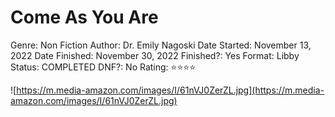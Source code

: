 # Come As You Are

Genre: Non Fiction
Author: Dr. Emily Nagoski
Date Started: November 13, 2022
Date Finished: November 30, 2022
Finished?: Yes
Format: Libby
Status: COMPLETED
DNF?: No
Rating: ⭐️⭐️⭐️⭐️

![https://m.media-amazon.com/images/I/61nVJ0ZerZL.jpg](https://m.media-amazon.com/images/I/61nVJ0ZerZL.jpg)
